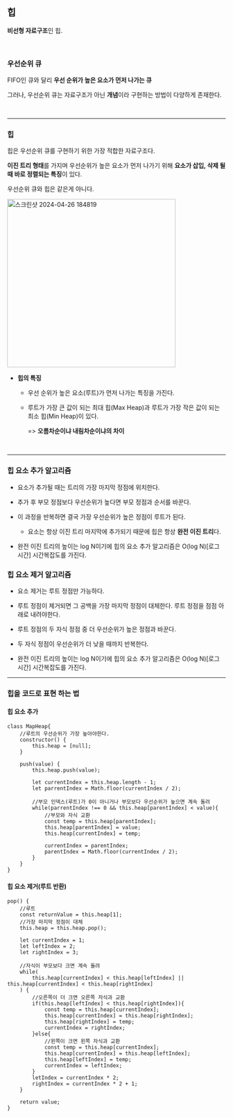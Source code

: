 ## 힙

**비선형 자료구조**인 힙.

<br />

### 우선순위 큐

FIFO인 큐와 달리 **우선 순위가 높은 요소가 먼저 나가는 큐**

그러나, 우선순위 큐는 자료구조가 아닌 **개념**이라 구현하는 방법이 다양하게 존재한다.

<br />

---

### 힙

힙은 우선순위 큐를 구현하기 위한 가장 적합한 자료구조다.

**이진 트리 형태**를 가지며 우선순위가 높은 요소가 먼저 나가기 위해 **요소가 삽입, 삭제 될 때 바로 정렬되는 특징**이 있다.

우선순위 큐와 힙은 같은게 아니다.

<img width="388" alt="스크린샷 2024-04-26 184819" src="https://github.com/yookeunbyul/cs-study/assets/91243651/2717ede1-bb52-4a35-90c8-6c8103c34444">

<br />

- **힙의 특징**

  - 우선 순위가 높은 요소(루트)가 먼저 나가는 특징을 가진다.

  - 루트가 가장 큰 값이 되는 최대 힙(Max Heap)과 루트가 가장 작은 값이 되는 최소 힙(Min Heap)이 있다.

    => **오름차순이냐 내림차순이냐의 차이**

<br />

---

### 힙 요소 추가 알고리즘

- 요소가 추가될 때는 트리의 가장 마지막 정점에 위치한다.

- 추가 후 부모 정점보다 우선순위가 높다면 부모 정점과 순서를 바꾼다.

- 이 과정을 반복하면 결국 가장 우선순위가 높은 정점이 루트가 된다.

  - 요소는 항상 이진 트리 마지막에 추가되기 때문에 힙은 항상 **완전 이진 트리**다.

- 완전 이진 트리의 높이는 log N이기에 힙의 요소 추가 알고리즘은 O(log N)[로그 시간] 시간복잡도를 가진다.

### 힙 요소 제거 알고리즘

- 요소 제거는 루트 정점만 가능하다.

- 루트 정점이 제거되면 그 공백을 가장 마지막 정점이 대체한다. 루트 정점을 점점 아래로 내려야한다.

- 루트 정점의 두 자식 정점 중 더 우선순위가 높은 정점과 바꾼다.

- 두 자식 정점이 우선순위가 더 낮을 때까지 반복한다.

- 완전 이진 트리의 높이는 log N이기에 힙의 요소 추가 알고리즘은 O(log N)[로그 시간] 시간복잡도를 가진다.
  <br />

---

### 힙을 코드로 표현 하는 법

#### 힙 요소 추가

```
class MapHeap{
    //루트의 우선순위가 가장 높아야한다.
    constructor() {
        this.heap = [null];
    }

    push(value) {
        this.heap.push(value);

        let currentIndex = this.heap.length - 1;
        let parrentIndex = Math.floor(currentIndex / 2);

        //부모 인덱스(루트)가 0이 아니거나 부모보다 우선순위가 높으면 계속 돌려
        while(parrentIndex !== 0 && this.heap[parentIndex] < value){
            //부모와 자식 교환
            const temp = this.heap[parentIndex];
            this.heap[parentIndex] = value;
            this.heap[currentIndex] = temp;

            currentIndex = parentIndex;
            parentIndex = Math.floor(currentIndex / 2);
        }
    }
}
```

#### 힙 요소 제거(루트 반환)

```
pop() {
    //루트
    const returnValue = this.heap[1];
    //가장 마지막 정점이 대체
    this.heap = this.heap.pop();

    let currentIndex = 1;
    let leftIndex = 2;
    let rightIndex = 3;

    //자식이 부모보다 크면 계속 돌려
    while(
        this.heap[currentIndex] < this.heap[leftIndex] || this.heap[currentIndex] < this.heap[rightIndex]
    ) {
        //오른쪽이 더 크면 오른쪽 자식과 교환
        if(this.heap[leftIndex] < this.heap[rightIndex]){
            const temp = this.heap[currentIndex];
            this.heap[currentIndex] = this.heap[rightIndex];
            this.heap[rightIndex] = temp;
            currentIndex = rightIndex;
        }else{
            //왼쪽이 크면 왼쪽 자식과 교환
            const temp = this.heap[currentIndex];
            this.heap[currentIndex] = this.heap[leftIndex];
            this.heap[leftIndex] = temp;
            currentIndex = leftIndex;
        }
        letIndex = currentIndex * 2;
        rightIndex = currentIndex * 2 + 1;
    }

    return value;
}
```
